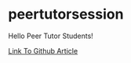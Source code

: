 # peertutorsession

Hello Peer Tutor Students!

[Link To Github Article](https://kinsta.com/knowledgebase/what-is-github/)
